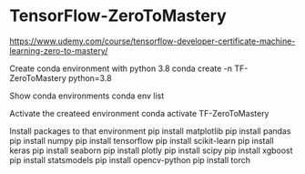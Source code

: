 # TensorFlow-ZeroToMastery

https://www.udemy.com/course/tensorflow-developer-certificate-machine-learning-zero-to-mastery/

Create conda environment with python 3.8
conda create -n TF-ZeroToMastery python=3.8

Show conda environments
conda env list

Activate the createed environment
conda activate TF-ZeroToMastery

Install packages to that environment
pip install matplotlib
pip install pandas
pip install numpy
pip install tensorflow
pip install scikit-learn
pip install keras
pip install seaborn
pip install plotly
pip install scipy
pip install xgboost
pip install statsmodels
pip install opencv-python
pip install torch